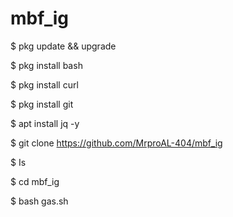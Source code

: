 # mbf_ig

$ pkg update && upgrade

$ pkg install bash

$ pkg install curl

$ pkg install git

$ apt install jq -y

$ git clone https://github.com/MrproAL-404/mbf_ig

$ Is

$ cd mbf_ig

$ bash gas.sh
